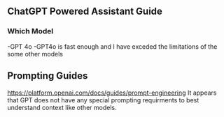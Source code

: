 ## ChatGPT Powered Assistant Guide

### Which Model

-GPT 4o
-GPT4o is fast enough and I have exceded the limitations of the some other models

## Prompting Guides
https://platform.openai.com/docs/guides/prompt-engineering
It appears that GPT does not have any special prompting requirments to best understand context like other models.